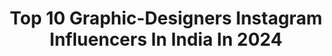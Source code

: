 ---
title: Top 10 Graphic-Designers Instagram Influencers In India In 2024
description: >-
  Find top graphic-designers Instagram influencers in India in 2024. Most popular hashtags: #kerala #mallu #india #photography.
platform: Instagram
hits: 60
text_top: See the best Instagram profiles on inBeat.
text_bottom: Our search engine has 60 Instagram influencers like this in India for you to contact.
profiles:
  - username: "thrissurkaranphotography"
    fullname: >-
      Krishnaprasad
    bio: >-
      📍Kerala | bangalore | mumbai Founder- @tkweddingstories Wedding | Fashion| commercial Graphic designer |viscom 🧑‍🎓
    location: "India"
    followers: 37041
    engagement: 1287
    commentsToLikes: 0.021051
    id: ck8t5req4az860j78zzn2l9wy
    verified: false
    hashtags: "#instagood, #keralagodsowncountry, #kochi, #mollywood"
  - username: "thebigfatminimalist"
    fullname: >-
      Aniruddh Mehta
    bio: >-
      Graphic Designer / Visual Artist Founder, @studiobigfat Mumbai, India
    location: "India"
    followers: 53361
    engagement: 151
    commentsToLikes: 0.024607
    id: ck5pwhzk1mw9j0i11iv1w84aq
    verified: true
    hashtags: "#liveinlevis, #screenprinting, #lollapalooza, #lollapaloozaindia"
  - username: "hamza.visuals"
    fullname: >-
      HAMZA KHAN | حمزہ خان
    bio: >-
      Graphic Designer & Editor 📽️ Watch reels for short vfx 📩DM me for paid editing stuffs Contact: hamzavisuals@gmail.com📧 YouTube:
    location: "India"
    followers: 12578
    engagement: 91
    commentsToLikes: 0.077668
    id: ck9h9z9hbak8w0j78q3cxwb41
    verified: false
    hashtags: "#hamzavisuals, #newvideo, #eidmubarak, #lockdowneid"
  - username: "m_u_s_h_t_h_a_k__"
    fullname: >-
      مشتاق ‏ 
    bio: >-
      👉🏻 Graphic designer 👨‍💻
    location: "India"
    followers: 13416
    engagement: 567
    commentsToLikes: 0.041273
    id: ck9whobapysra0j78bfd0pln0
    verified: false
    hashtags: "#kichoos"
  - username: "fahaad_shaik"
    fullname: >-
      Fahad Shaik ⚡ فهد شیخ
    bio: >-
      حَسْبُنَا اللَّهُ وَنِعْمَ الْوَكِيلُ Feb: 3🎂 Graphic Designer | Fashion | Hairstyle Qatar🇶🇦 Dm Or Mail For Collaboration 📩
    location: "India"
    followers: 2805
    engagement: 2140
    commentsToLikes: 0.072794
    id: ck137l7hnc3pj0i194697gxvn
    verified: false
    hashtags: "#100, #portrait, #2linespoetry, #tiktokindia"
  - username: "ronaldo_era7"
    fullname: >-
      RONALDO_ERA7
    bio: >-
      🔝 This page is dedicated to the 🐐 💻 Graphic designer ⚽ DAILY News, Edits, Stats & Pics ❌ No copyright intended 💰 Dm for business inquires
    location: "India"
    followers: 28682
    engagement: 1342
    commentsToLikes: 0.005541
    id: ck8t6pmzjedqi0j781kbf8q8l
    verified: false
    hashtags: ""
  - username: "artofshambu"
    fullname: >-
      Shambu
    bio: >-
      Videocreator | contentmaker | graphic designer | mediastudent | Dm me for collaboration | #artofshambu
    location: "India"
    followers: 26540
    engagement: 3049
    commentsToLikes: 0.055609
    id: ck14i5laudqz30i19s28hjlgf
    verified: false
    hashtags: "#love, #explore, #filmmaking, #adobepremiere"
  - username: "malay_bari"
    fullname: >-
       malay_bari
    bio: >-
      PROUD TO BE INDIAN 🇮🇳 TRAVELER 🏍️ GRAPHIC DESIGNER 🖥️ FASION [] LIFESTYLE [] ADVERTISING 📷 #printshoot #modelshoots #malappuram @dqsalmaan @aashiqabu
    location: "India"
    followers: 7197
    engagement: 1054
    commentsToLikes: 0.103015
    id: ckaovgcx94iif0i7804thfk8p
    verified: false
    hashtags: "#india, #mollywood, #vibes, #mallu"
  - username: "airphish"
    fullname: >-
      Smriti Choudhary
    bio: >-
      Illustrator | Graphic Designer | Creative Director Doodler @ifeelgoodle Email for work enquiries : meher@undertheradar.in
    location: "India"
    followers: 15545
    engagement: 1023
    commentsToLikes: 0.030655
    id: ck5zvahpc3v2t0i14k13h6jvc
    verified: false
    hashtags: "#art, #artoftheday, #mymollem, #mollem"
  - username: "_rostove_"
    fullname: >-
      A s w i n  K  M a t h e w
    bio: >-
      You are Living Your Story Lost in INDIA🇮🇳 Graphic Designer 🎨 September 2 🍻 KL🔄KA🔰 B➕
    location: "India"
    followers: 11741
    engagement: 2391
    commentsToLikes: 0.025687
    id: ck0w4cda9xvre0i191q3umbxu
    verified: false
    hashtags: "#ktmindia, #ktmrc200, #agv, #moodygrams"
---